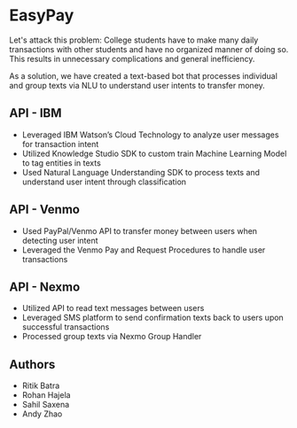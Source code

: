 # EasyPay

Let's attack this problem: College students have to make many daily transactions with other students and have no organized manner of doing so. This results in unnecessary complications and general inefficiency.

As a solution, we have created a text-based bot that processes individual and group texts via NLU to understand user intents to transfer money.

## API - IBM

* Leveraged IBM Watson’s Cloud Technology to analyze
user messages for transaction intent
* Utilized Knowledge Studio SDK to custom train
Machine Learning Model to tag entities in texts
* Used Natural Language Understanding SDK to process
texts and understand user intent through classification

## API - Venmo

* Used PayPal/Venmo API to transfer money between
users when detecting user intent
* Leveraged the Venmo Pay and Request Procedures to
handle user transactions

## API - Nexmo

* Utilized API to read text messages between users
* Leveraged SMS platform to send confirmation texts
back to users upon successful transactions
* Processed group texts via Nexmo Group Handler

## Authors

* Ritik Batra
* Rohan Hajela
* Sahil Saxena
* Andy Zhao
